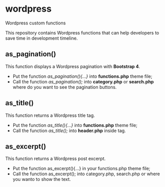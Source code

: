 # wordpress
Wordpress custom functions

This repository contains Wordpress functions that can help developers to save time in development timeline.

## as_pagination()
This function displays a Wordpress pagination with **Bootstrap 4**.
 - Put the function *as_pagination(){...}* into **functions.php** theme file;
 - Call the function *as_pagination();* into **category.php** or **search.php** where do you want to see the pagination buttons.
  
## as_title()
This function returns a Wordpress title tag.
 - Put the function *as_title(){...}* into **functions.php** theme file;
 - Call the function *as_title();* into **header.php** inside <title></title> tag.

## as_excerpt()
This function returns a Wordpress post excerpt.
 - Put the function as_excerpt(){...} in your functions.php theme file;
 - Call the function as_excerpt(); into category.php, search.php or where you wanto to show the text.
